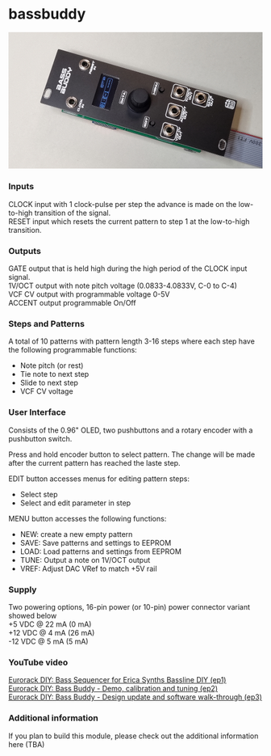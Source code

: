 # bassbuddy
![bb image](BB.jpg)

### Inputs
CLOCK input with 1 clock-pulse per step the advance is made on the low-to-high transition of the signal.  
RESET input which resets the current pattern to step 1 at the low-to-high transition.

### Outputs
GATE output that is held high during the high period of the CLOCK input signal.  
1V/OCT output with note pitch voltage (0.0833-4.0833V, C-0 to C-4)  
VCF CV output with programmable voltage 0-5V  
ACCENT output programmable On/Off  

### Steps and Patterns
A total of 10 patterns with pattern length 3-16 steps where each step have the following programmable functions:
 - Note pitch (or rest)
 - Tie note to next step
 - Slide to next step
 - VCF CV voltage

### User Interface
Consists of the 0.96" OLED, two pushbuttons and a rotary encoder with a pushbutton switch.

Press and hold encoder button to select pattern. The change will be made after the current pattern has reached the laste step.

EDIT button accesses menus for editing pattern steps:
 - Select step
 - Select and edit parameter in step

MENU button accesses the following functions:
 - NEW: create a new empty pattern
 - SAVE: Save patterns and settings to EEPROM
 - LOAD: Load patterns and settings from EEPROM
 - TUNE: Output a note on 1V/OCT output
 - VREF: Adjust DAC VRef to match +5V rail

### Supply
Two powering options, 16-pin power (or 10-pin) power connector variant showed below  
+5  VDC @ 22 mA (0 mA)  
+12 VDC @ 4 mA (26 mA)  
-12 VDC @ 5 mA (5 mA)

### YouTube video
[Eurorack DIY: Bass Sequencer for Erica Synths Bassline DIY (ep1)](https://youtu.be/X2QkwgEL9Kc)  
[Eurorack DIY: Bass Buddy - Demo, calibration and tuning (ep2)](https://youtu.be/sNX3akq5ZS8)  
[Eurorack DIY: Bass Buddy - Design update and software walk-through (ep3)](https://youtu.be/_f0KY4kPSoI)

### Additional information
If you plan to build this module, please check out the additional information here (TBA)

